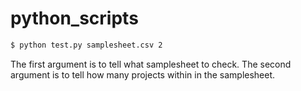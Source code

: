# python_scripts

```bash
$ python test.py samplesheet.csv 2
```
The first argument is to tell what samplesheet to check. 
The second argument is to tell how many projects within in the samplesheet. 

